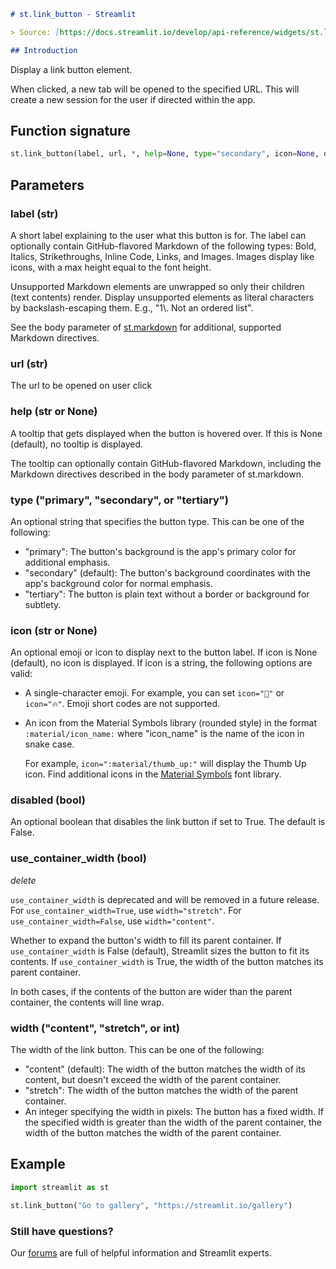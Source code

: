 ```markdown
# st.link_button - Streamlit

> Source: [https://docs.streamlit.io/develop/api-reference/widgets/st.link_button](https://docs.streamlit.io/develop/api-reference/widgets/st.link_button)

## Introduction
```


Display a link button element.

When clicked, a new tab will be opened to the specified URL. This will create a new session for the user if directed within the app.

## Function signature

```python
st.link_button(label, url, *, help=None, type="secondary", icon=None, disabled=False, use_container_width=None, width="content")
```

## Parameters

### label (str)

A short label explaining to the user what this button is for. The label can optionally contain GitHub-flavored Markdown of the following types: Bold, Italics, Strikethroughs, Inline Code, Links, and Images. Images display like icons, with a max height equal to the font height.

Unsupported Markdown elements are unwrapped so only their children (text contents) render. Display unsupported elements as literal characters by backslash-escaping them. E.g., "1\\. Not an ordered list".

See the body parameter of [st.markdown](https://docs.streamlit.io/develop/api-reference/text/st.markdown) for additional, supported Markdown directives.

### url (str)

The url to be opened on user click

### help (str or None)

A tooltip that gets displayed when the button is hovered over. If this is None (default), no tooltip is displayed.

The tooltip can optionally contain GitHub-flavored Markdown, including the Markdown directives described in the body parameter of st.markdown.

### type ("primary", "secondary", or "tertiary")

An optional string that specifies the button type. This can be one of the following:

*   "primary": The button's background is the app's primary color for additional emphasis.
*   "secondary" (default): The button's background coordinates with the app's background color for normal emphasis.
*   "tertiary": The button is plain text without a border or background for subtlety.

### icon (str or None)

An optional emoji or icon to display next to the button label. If icon is None (default), no icon is displayed. If icon is a string, the following options are valid:

*   A single-character emoji. For example, you can set `icon="🚨"` or `icon="🔥"`. Emoji short codes are not supported.

*   An icon from the Material Symbols library (rounded style) in the format `:material/icon_name:` where "icon_name" is the name of the icon in snake case.

    For example, `icon=":material/thumb_up:"` will display the Thumb Up icon. Find additional icons in the [Material Symbols](https://fonts.google.com/icons?icon.set=Material+Symbols&icon.style=Rounded) font library.

### disabled (bool)

An optional boolean that disables the link button if set to True. The default is False.

### use\_container\_width (bool)

_delete_

`use_container_width` is deprecated and will be removed in a future release. For `use_container_width=True`, use `width="stretch"`. For `use_container_width=False`, use `width="content"`.

Whether to expand the button's width to fill its parent container. If `use_container_width` is False (default), Streamlit sizes the button to fit its contents. If `use_container_width` is True, the width of the button matches its parent container.

In both cases, if the contents of the button are wider than the parent container, the contents will line wrap.

### width ("content", "stretch", or int)

The width of the link button. This can be one of the following:

*   "content" (default): The width of the button matches the width of its content, but doesn't exceed the width of the parent container.
*   "stretch": The width of the button matches the width of the parent container.
*   An integer specifying the width in pixels: The button has a fixed width. If the specified width is greater than the width of the parent container, the width of the button matches the width of the parent container.

## Example

```python
import streamlit as st

st.link_button("Go to gallery", "https://streamlit.io/gallery")
```

### Still have questions?

Our [forums](https://discuss.streamlit.io) are full of helpful information and Streamlit experts.
